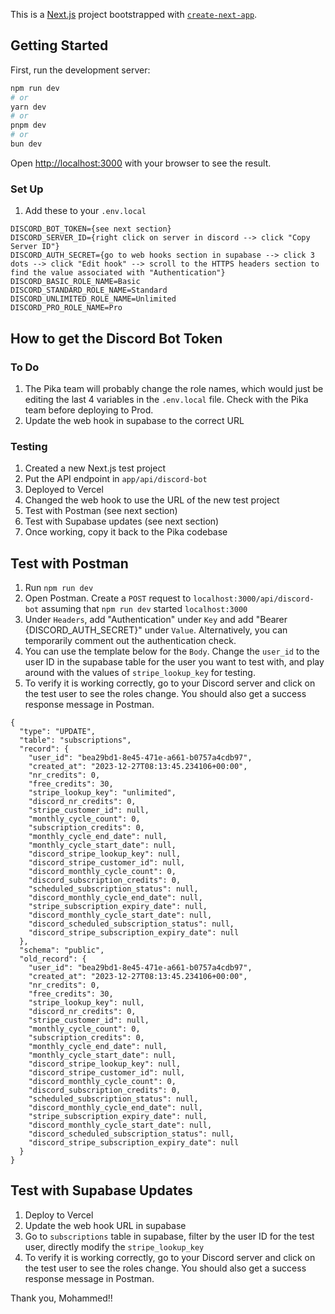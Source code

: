 This is a [Next.js](https://nextjs.org/) project bootstrapped with [`create-next-app`](https://github.com/vercel/next.js/tree/canary/packages/create-next-app).

## Getting Started

First, run the development server:

```bash
npm run dev
# or
yarn dev
# or
pnpm dev
# or
bun dev
```

Open [http://localhost:3000](http://localhost:3000) with your browser to see the result.

### Set Up
1. Add these to your `.env.local`
```
DISCORD_BOT_TOKEN={see next section}
DISCORD_SERVER_ID={right click on server in discord --> click "Copy Server ID"}
DISCORD_AUTH_SECRET={go to web hooks section in supabase --> click 3 dots --> click "Edit hook" --> scroll to the HTTPS headers section to find the value associated with "Authentication"} 
DISCORD_BASIC_ROLE_NAME=Basic
DISCORD_STANDARD_ROLE_NAME=Standard
DISCORD_UNLIMITED_ROLE_NAME=Unlimited
DISCORD_PRO_ROLE_NAME=Pro
```

## How to get the Discord Bot Token

### To Do
1. The Pika team will probably change the role names, which would just be editing the last 4 variables in the `.env.local` file. Check with the Pika team before deploying to Prod.
2. Update the web hook in supabase to the correct URL

### Testing 
1. Created a new Next.js test project
2. Put the API endpoint in `app/api/discord-bot`
3. Deployed to Vercel
4. Changed the web hook to use the URL of the new test project
5. Test with Postman (see next section)
6. Test with Supabase updates (see next section)
7. Once working, copy it back to the Pika codebase

## Test with Postman
1. Run `npm run dev`
2. Open Postman. Create a `POST` request to `localhost:3000/api/discord-bot` assuming that `npm run dev` started `localhost:3000`
3. Under `Headers`, add "Authentication" under `Key` and add "Bearer {DISCORD_AUTH_SECRET}" under `Value`. Alternatively, you can temporarily comment out the authentication check.
4. You can use the template below for the `Body`. Change the `user_id` to the user ID in the supabase table for the user you want to test with, and play around with the values of `stripe_lookup_key` for testing.
5. To verify it is working correctly, go to your Discord server and click on the test user to see the roles change. You should also get a success response message in Postman. 
```
{
  "type": "UPDATE",
  "table": "subscriptions",
  "record": {
    "user_id": "bea29bd1-8e45-471e-a661-b0757a4cdb97",
    "created_at": "2023-12-27T08:13:45.234106+00:00",
    "nr_credits": 0,
    "free_credits": 30,
    "stripe_lookup_key": "unlimited",
    "discord_nr_credits": 0,
    "stripe_customer_id": null,
    "monthly_cycle_count": 0,
    "subscription_credits": 0,
    "monthly_cycle_end_date": null,
    "monthly_cycle_start_date": null,
    "discord_stripe_lookup_key": null,
    "discord_stripe_customer_id": null,
    "discord_monthly_cycle_count": 0,
    "discord_subscription_credits": 0,
    "scheduled_subscription_status": null,
    "discord_monthly_cycle_end_date": null,
    "stripe_subscription_expiry_date": null,
    "discord_monthly_cycle_start_date": null,
    "discord_scheduled_subscription_status": null,
    "discord_stripe_subscription_expiry_date": null
  },
  "schema": "public",
  "old_record": {
    "user_id": "bea29bd1-8e45-471e-a661-b0757a4cdb97",
    "created_at": "2023-12-27T08:13:45.234106+00:00",
    "nr_credits": 0,
    "free_credits": 30,
    "stripe_lookup_key": null,
    "discord_nr_credits": 0,
    "stripe_customer_id": null,
    "monthly_cycle_count": 0,
    "subscription_credits": 0,
    "monthly_cycle_end_date": null,
    "monthly_cycle_start_date": null,
    "discord_stripe_lookup_key": null,
    "discord_stripe_customer_id": null,
    "discord_monthly_cycle_count": 0,
    "discord_subscription_credits": 0,
    "scheduled_subscription_status": null,
    "discord_monthly_cycle_end_date": null,
    "stripe_subscription_expiry_date": null,
    "discord_monthly_cycle_start_date": null,
    "discord_scheduled_subscription_status": null,
    "discord_stripe_subscription_expiry_date": null
  }
}
```

## Test with Supabase Updates
1. Deploy to Vercel
2. Update the web hook URL in supabase
3. Go to `subscriptions` table in supabase, filter by the user ID for the test user, directly modify the `stripe_lookup_key`
4. To verify it is working correctly, go to your Discord server and click on the test user to see the roles change. You should also get a success response message in Postman. 

Thank you, Mohammed!!